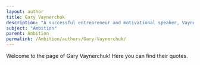 ```yaml
---
layout: author
title: Gary Vaynerchuk
description: "A successful entrepreneur and motivational speaker, Vaynerchuk often discusses the importance of ambition in achieving business success and personal growth."
subject: "Ambition"
parent: Ambition
permalink: /Ambition/authors/Gary-Vaynerchuk/
---
```


Welcome to the page of Gary Vaynerchuk! Here you can find their quotes.
